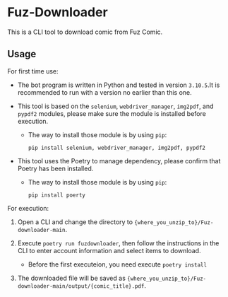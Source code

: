 # Fuz-Downloader
This is a CLI tool to download comic from Fuz Comic.

## Usage

For first time use:

- The bot program is written in Python and tested in version `3.10.5`.It is recommended to run with a version no earlier than this one.

- This tool is based on the `selenium`, `webdriver_manager`, `img2pdf`, and `pypdf2` modules, please make sure the module is installed before execution.
	- The way to install those module is by using `pip`:

		`pip install selenium, webdriver_manager, img2pdf, pypdf2`

- This tool uses the Poetry to manage dependency, please confirm that Poetry has been installed.
	- The way to install those module is by using `pip`:

		`pip install poerty`

For execution:

1. Open a CLI and change the directory to `{where_you_unzip_to}/Fuz-downloader-main`.

2. Execute `poetry run fuzdownloader`, then follow the instructions in the CLI to enter account information and select items to download.
	- Before the first executeion, you need execute `poetry install`

3. The downloaded file will be saved as `{where_you_unzip_to}/Fuz-downloader-main/output/{comic_title}.pdf`.


